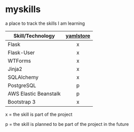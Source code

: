 # myskills

a place to track the skills I am learning



Skill/Technology | [yamlstore](https://github.com/ericstalbot/yamlstore) 
--- | :---:
Flask | x
Flask-User | x
WTForms | x
Jinja2 | x
SQLAlchemy | x
PostgreSQL | p
AWS Elastic Beanstalk | p
Bootstrap 3 | x

x = the skill is part of the project

p = the skill is planned to be part of the project in the future


